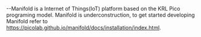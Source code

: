 
--Manifold is a Internet of Things(IoT) platform based on the KRL Pico programing model. 
Manifold is underconstruction, to get started developing Manifold refer to https://picolab.github.io/manifold/docs/installation/index.html.

